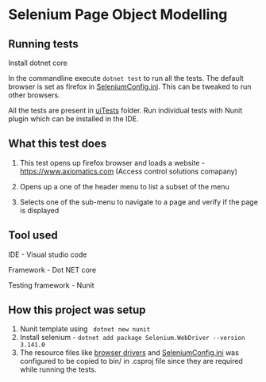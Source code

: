 # Selenium Page Object Modelling

## Running tests

Install dotnet core

In the commandline execute `dotnet test` to run all the tests. The default browser is set as firefox in [SeleniumConfig.ini](src/SeleniumConfig.ini).
This can be tweaked to run other browsers.

All the tests are present in [uiTests](src/uiTests) folder.
Run individual tests with Nunit plugin which can be installed in the IDE.

## What this test does

1. This test opens up firefox browser and loads a website - https://www.axiomatics.com (Access control solutions comapany)

2. Opens up a one of the header menu to list a subset of the menu

3. Selects one of the sub-menu to navigate to a page and verify if the page is displayed

## Tool used

IDE                 - Visual studio code

Framework           - Dot NET core

Testing framework   - Nunit

## How this project was setup

1. Nunit template using ` dotnet new nunit`
2. Install selenium - `dotnet add package Selenium.WebDriver --version 3.141.0`
3. The resource files like [browser drivers](src/resources/drivers) and [SeleniumConfig.ini](src/SeleniumConfig.ini)
was configured to be copied to bin/ in .csproj file since they are required while running the tests.
